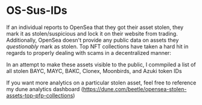 # OS-Sus-IDs
If an individual reports to OpenSea that they got their asset stolen, they mark it as stolen/suspicious and lock it on their website from trading. 
Additionally, OpenSea doesn't provide any public data on assets they *questionably* mark as stolen.
Top NFT collections have taken a hard hit in regards to properly dealing with scams in a decentralized manner:


In an attempt to make these assets visible to the public, I commpiled a list of all stolen BAYC, MAYC, BAKC, Clonex, Moonbirds, and Azuki token IDs

If you want more analytics on a particular stolen asset, feel free to reference my dune analytics dashboard (https://dune.com/beetle/opensea-stolen-assets-top-pfp-collections)
